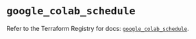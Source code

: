 # `google_colab_schedule`

Refer to the Terraform Registry for docs: [`google_colab_schedule`](https://registry.terraform.io/providers/hashicorp/google/6.31.0/docs/resources/colab_schedule).

